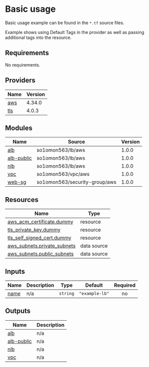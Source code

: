 # Basic usage

Basic usage example can be found in the `*.tf` source files.

Example shows using Default Tags in the provider as well as passing additional tags into the resource.
<!-- BEGINNING OF PRE-COMMIT-TERRAFORM DOCS HOOK -->
## Requirements

No requirements.

## Providers

| Name | Version |
|------|---------|
| <a name="provider_aws"></a> [aws](#provider\_aws) | 4.34.0 |
| <a name="provider_tls"></a> [tls](#provider\_tls) | 4.0.3 |

## Modules

| Name | Source | Version |
|------|--------|---------|
| <a name="module_alb"></a> [alb](#module\_alb) | so1omon563/lb/aws | 1.0.0 |
| <a name="module_alb-public"></a> [alb-public](#module\_alb-public) | so1omon563/lb/aws | 1.0.0 |
| <a name="module_nlb"></a> [nlb](#module\_nlb) | so1omon563/lb/aws | 1.0.0 |
| <a name="module_vpc"></a> [vpc](#module\_vpc) | so1omon563/vpc/aws | 1.0.0 |
| <a name="module_web-sg"></a> [web-sg](#module\_web-sg) | so1omon563/security-group/aws | 1.0.0 |

## Resources

| Name | Type |
|------|------|
| [aws_acm_certificate.dummy](https://registry.terraform.io/providers/hashicorp/aws/latest/docs/resources/acm_certificate) | resource |
| [tls_private_key.dummy](https://registry.terraform.io/providers/hashicorp/tls/latest/docs/resources/private_key) | resource |
| [tls_self_signed_cert.dummy](https://registry.terraform.io/providers/hashicorp/tls/latest/docs/resources/self_signed_cert) | resource |
| [aws_subnets.private_subnets](https://registry.terraform.io/providers/hashicorp/aws/latest/docs/data-sources/subnets) | data source |
| [aws_subnets.public_subnets](https://registry.terraform.io/providers/hashicorp/aws/latest/docs/data-sources/subnets) | data source |

## Inputs

| Name | Description | Type | Default | Required |
|------|-------------|------|---------|:--------:|
| <a name="input_name"></a> [name](#input\_name) | n/a | `string` | `"example-lb"` | no |

## Outputs

| Name | Description |
|------|-------------|
| <a name="output_alb"></a> [alb](#output\_alb) | n/a |
| <a name="output_alb-public"></a> [alb-public](#output\_alb-public) | n/a |
| <a name="output_nlb"></a> [nlb](#output\_nlb) | n/a |
| <a name="output_vpc"></a> [vpc](#output\_vpc) | n/a |
<!-- END OF PRE-COMMIT-TERRAFORM DOCS HOOK -->
